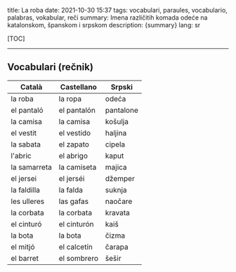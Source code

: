 title: La roba
date: 2021-10-30 15:37
tags: vocabulari, paraules, vocabulario, palabras, vokabular, reči
summary: Imena različitih komada odeće na katalonskom, španskom i srpskom
description: {summary}
lang: sr


[TOC]

-----


## Vocabulari (rečnik) 

| Català | Castellano | Srpski |
| --- | --- | --- |
| la roba | la ropa | odeća |
| el pantaló | el pantalón | pantalone |
| la camisa | la camisa | košulja |
| el vestit | el vestido | haljina |
| la sabata | el zapato | cipela |
| l'abric | el abrigo | kaput |
| la samarreta | la camiseta | majica |
| el jersei | el jerséi | džemper |
| la faldilla | la falda | suknja |
| les ulleres | las gafas | naočare |
| la corbata | la corbata | kravata |
| el cinturó | el cinturón | kaiš |
| la bota | la bota | čizma |
| el mitjó | el calcetín | čarapa |
| el barret | el sombrero | šešir |
